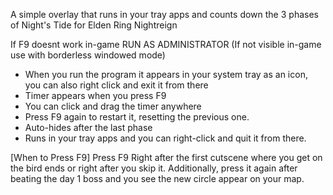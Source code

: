 A simple overlay that runs in your tray apps and counts down the 3 phases of Night's Tide for Elden Ring Nightreign

If F9 doesnt work in-game RUN AS ADMINISTRATOR (If not visible in-game use with borderless windowed mode)

- When you run the program it appears in your system tray as an icon, you can also right click and exit it from there
- Timer appears when you press F9
- You can click and drag the timer anywhere
- Press F9 again to restart it, resetting the previous one.
- Auto-hides after the last phase
- Runs in your tray apps and you can right-click and quit it from there.

[When to Press F9]
Press F9 Right after the first cutscene where you get on the bird ends or right after you skip it.
Additionally, press it again after beating the day 1 boss and you see the new circle appear on your map.
